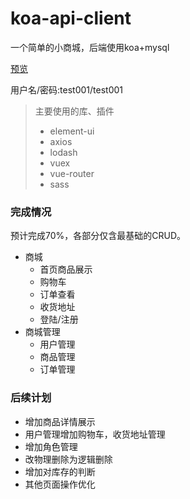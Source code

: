 # koa-api-client
一个简单的小商城，后端使用koa+mysql

[预览](http://106.52.170.225:8002/)

用户名/密码:test001/test001

> 主要使用的库、插件
> - element-ui
> - axios
> - lodash
> - vuex
> - vue-router
> - sass

### 完成情况

预计完成70%，各部分仅含最基础的CRUD。

- 商城
    - 首页商品展示
    - 购物车
    - 订单查看
    - 收货地址
    - 登陆/注册
- 商城管理
    - 用户管理
    - 商品管理
    - 订单管理

### 后续计划

- 增加商品详情展示
- 用户管理增加购物车，收货地址管理
- 增加角色管理
- 改物理删除为逻辑删除
- 增加对库存的判断
- 其他页面操作优化
